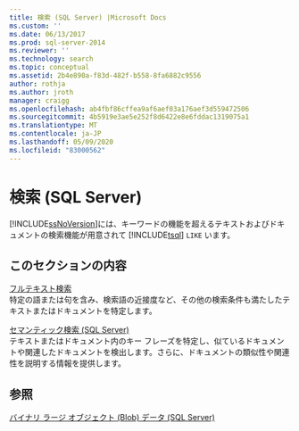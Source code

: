 ```yaml
---
title: 検索 (SQL Server) |Microsoft Docs
ms.custom: ''
ms.date: 06/13/2017
ms.prod: sql-server-2014
ms.reviewer: ''
ms.technology: search
ms.topic: conceptual
ms.assetid: 2b4e890a-f83d-482f-b558-8fa6882c9556
author: rothja
ms.author: jroth
manager: craigg
ms.openlocfilehash: ab4fbf86cffea9af6aef03a176aef3d559472506
ms.sourcegitcommit: 4b5919e3ae5e252f8d6422e8e6fddac1319075a1
ms.translationtype: MT
ms.contentlocale: ja-JP
ms.lasthandoff: 05/09/2020
ms.locfileid: "83000562"
---
```

# <a name="search-sql-server"></a>検索 (SQL Server)
  [!INCLUDE[ssNoVersion](../includes/ssnoversion-md.md)]には、キーワードの機能を超えるテキストおよびドキュメントの検索機能が用意されて [!INCLUDE[tsql](../includes/tsql-md.md)] `LIKE` います。  
  
## <a name="in-this-section"></a>このセクションの内容  
 [フルテキスト検索](../relational-databases/search/full-text-search.md)  
 特定の語または句を含み、検索語の近接度など、その他の検索条件も満たしたテキストまたはドキュメントを特定します。  
  
 [セマンティック検索 &#40;SQL Server&#41;](../relational-databases/search/semantic-search-sql-server.md)  
 テキストまたはドキュメント内のキー フレーズを特定し、似ているドキュメントや関連したドキュメントを検出します。さらに、ドキュメントの類似性や関連性を説明する情報を提供します。  
  
## <a name="see-also"></a>参照  
 [バイナリ ラージ オブジェクト &#40;Blob&#41; データ &#40;SQL Server&#41;](../relational-databases/blob/binary-large-object-blob-data-sql-server.md)  
  
  
